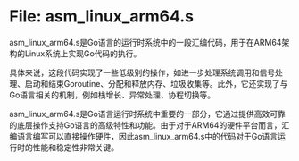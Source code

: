 # File: asm_linux_arm64.s

asm_linux_arm64.s是Go语言的运行时系统中的一段汇编代码，用于在ARM64架构的Linux系统上实现Go代码的执行。

具体来说，这段代码实现了一些低级别的操作，如进一步处理系统调用和信号处理、启动和结束Goroutine、分配和释放内存、垃圾收集等。此外，它还实现了与Go语言相关的机制，例如栈增长、异常处理、协程切换等。

asm_linux_arm64.s是Go语言运行时系统中重要的一部分，它通过提供高效可靠的底层操作支持Go语言的高级特性和功能。由于对于ARM64的硬件平台而言，汇编语言编写可以直接操作硬件，因此asm_linux_arm64.s中的代码对于Go语言运行时的性能和稳定性非常关键。

